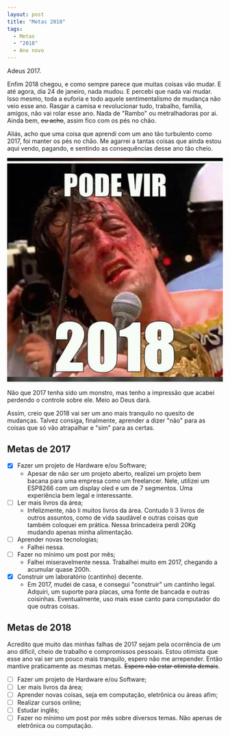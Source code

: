 ```yaml
---
layout: post
title: "Metas 2018"
tags: 
  - Metas
  - "2018"
  - Ano novo
---
```


Adeus 2017.

Enfim 2018 chegou, e como sempre parece que muitas coisas vão mudar. E até agora, dia 24 de janeiro, nada mudou. E percebi que nada vai mudar. Isso mesmo, toda a euforia e todo aquele sentimentalismo de mudança não veio esse ano. Rasgar a camisa e revolucionar tudo, trabalho, família, amigos, não vai rolar esse ano. Nada de "Rambo" ou metralhadoras por ai. Ainda bem, ~~eu acho~~, assim fico com os pés no chão.

Aliás, acho que uma coisa que aprendi com um ano tão turbulento como 2017, foi manter os pés no chão. Me agarrei a tantas coisas que ainda estou aqui vendo, pagando, e sentindo as consequências desse ano tão cheio.

![placeholder](https://raw.githubusercontent.com/djunho/djunho.github.io/master/Imagens/2018-01-24-Metas_2018/Rocky2018.jpeg "Como ficamos no final de 2017")

Não que 2017 tenha sido um monstro, mas tenho a impressão que acabei perdendo o controle sobre ele. Meio ao Deus dará.

Assim, creio que 2018 vai ser um ano mais tranquilo no quesito de mudanças. Talvez consiga, finalmente, aprender a dizer "não" para as coisas que só vão atrapalhar e "sim" para as certas.

<!-- more -->

Metas de 2017
--------------

* [X] Fazer um projeto de Hardware e/ou Software;
  * Apesar de não ser um projeto aberto, realizei um projeto bem bacana para uma empresa como um freelancer. Nele, utilizei um ESP8266 com um display oled e um de 7 segmentos. Uma experiência bem legal e interessante.
* [ ] Ler mais livros da área;
  * Infelizmente, não li muitos livros da área. Contudo li 3 livros de outros assuntos, como de vida saudável e outras coisas que também coloquei em prática. Nessa brincadeira perdi 20Kg mudando apenas minha alimentação.
* [ ] Aprender novas tecnologias;
  * Falhei nessa.
* [ ] Fazer no mínimo um post por mês;
  * Falhei miseravelmente nessa. Trabalhei muito em 2017, chegando a acumular quase 200h.
* [X] Construir um laboratório (cantinho) decente.
  * Em 2017, mudei de casa, e consegui "construir" um cantinho legal. Adquiri, um suporte para placas, uma fonte de bancada e outras coisinhas. Eventualmente, uso mais esse canto para computador do que outras coisas.


Metas de 2018
--------------

Acredito que muito das minhas falhas de 2017 sejam pela ocorrência de um ano difícil, cheio de trabalho e compromissos pessoais. Estou otimista que esse ano vai ser um pouco mais tranquilo, espero não me arrepender. Então mantive praticamente as mesmas metas. ~~Espero não estar otimista demais~~.

* [ ] Fazer um projeto de Hardware e/ou Software;
* [ ] Ler mais livros da área;
* [ ] Aprender novas coisas, seja em computação, eletrônica ou áreas afim;
* [ ] Realizar cursos online;
* [ ] Estudar inglês;
* [ ] Fazer no mínimo um post por mês sobre diversos temas. Não apenas de eletrônica ou computação.